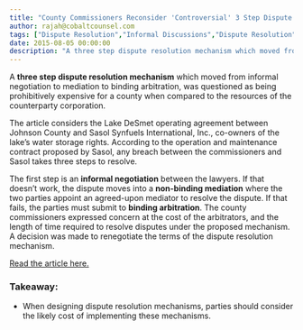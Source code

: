 ```yaml
---
title: "County Commissioners Reconsider 'Controversial' 3 Step Dispute Resolution Mechanism in Proposed Contract"
author: rajah@cobaltcounsel.com
tags: ["Dispute Resolution","Informal Discussions","Dispute Resolution","Rajah"]
date: 2015-08-05 00:00:00
description: "A three step dispute resolution mechanism which moved from informal negotiation to mediation to binding arbitration, was questioned as being prohibitively expensive for a county when compared to the resources of the counterparty corporation."
---
```




A **three step dispute resolution mechanism** which moved from informal negotiation to mediation to binding arbitration, was questioned as being prohibitively expensive for a county when compared to the resources of the counterparty corporation.

The article considers the Lake DeSmet operating agreement between Johnson County and Sasol Synfuels International, Inc., co-owners of the lake’s water storage rights. According to the operation and maintenance contract proposed by Sasol, any breach between the commissioners and Sasol takes three steps to resolve. 

The first step is an **informal negotiation** between the lawyers. If that doesn’t work, the dispute moves into a **non-binding mediation** where the two parties appoint an agreed-upon mediator to resolve the dispute. If that fails, the parties must submit to **binding arbitration**. The county commissioners expressed concern at the cost of the arbitrators, and the length of time required to resolve disputes under the proposed mechanism. A decision was made to renegotiate the terms of the dispute resolution mechanism.

[Read the article here.](http://www.buffalobulletin.com/article_178b99fa-2310-11e4-8514-001a4bcf6878.html?)

### Takeaway:
- When designing dispute resolution mechanisms, parties should consider the likely cost of implementing these mechanisms.
